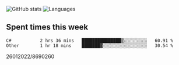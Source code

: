 ![GitHub stats](https://github-readme-stats.vercel.app/api?username=emipa606&theme=github_dark&show_icons=true) 
![Languages](https://github-readme-stats.vercel.app/api/top-langs/?username=emipa606&theme=github_dark&layout=compact)

## Spent times this week
<!--START_SECTION:waka-->

```text
C#           2 hrs 36 mins   ███████████████▒░░░░░░░░░   60.91 %
Other        1 hr 18 mins    ███████▓░░░░░░░░░░░░░░░░░   30.54 %
```

<!--END_SECTION:waka-->


26012022/8690260
